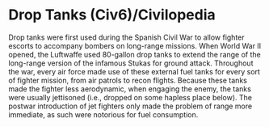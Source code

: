 # Drop Tanks (Civ6)/Civilopedia

Drop tanks were first used during the Spanish Civil War to allow fighter escorts to accompany bombers on long-range missions. When World War II opened, the Luftwaffe used 80-gallon drop tanks to extend the range of the long-range version of the infamous Stukas for ground attack. Throughout the war, every air force made use of these external fuel tanks for every sort of fighter mission, from air patrols to recon flights. Because these tanks made the fighter less aerodynamic, when engaging the enemy, the tanks were usually jettisoned (i.e., dropped on some hapless place below). The postwar introduction of jet fighters only made the problem of range more immediate, as such were notorious for fuel consumption.